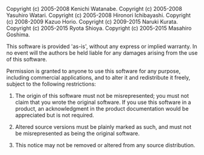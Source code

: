 
Copyright (c) 2005-2008 Kenichi Watanabe.
Copyright (c) 2005-2008 Yasuhiro Watari.
Copyright (c) 2005-2008 Hironori Ichibayashi.
Copyright (c) 2008-2009 Kazuo Horio.
Copyright (c) 2009-2015 Naruki Kurata.
Copyright (c) 2005-2015 Ryota Shioya.
Copyright (c) 2005-2015 Masahiro Goshima.

This software is provided 'as-is', without any express or implied
warranty. In no event will the authors be held liable for any damages
arising from the use of this software.

Permission is granted to anyone to use this software for any purpose,
including commercial applications, and to alter it and redistribute it
freely, subject to the following restrictions:

1. The origin of this software must not be misrepresented; you must not
claim that you wrote the original software. If you use this software
in a product, an acknowledgment in the product documentation would be
appreciated but is not required.

2. Altered source versions must be plainly marked as such, and must not be
misrepresented as being the original software.

3. This notice may not be removed or altered from any source
distribution.
